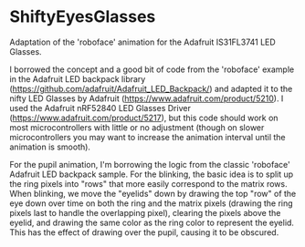 # ShiftyEyesGlasses
Adaptation of the 'roboface' animation for the Adafruit IS31FL3741 LED Glasses. 

I borrowed the concept and a good bit of code from the 'roboface' example in the Adafruit LED backpack library (https://github.com/adafruit/Adafruit_LED_Backpack/) and adapted it to the nifty LED Glasses by Adafruit (https://www.adafruit.com/product/5210). I used the Adafruit nRF52840 LED Glasses Driver (https://www.adafruit.com/product/5217), but this code should work on most microcontrollers with little or no adjustment (though on  slower microcontrollers you may want to increase the animation interval until the animation is smooth).

For the pupil animation, I'm borrowing the logic from the classic 'roboface' Adafruit LED backpack sample. For the blinking, the basic idea is to split up the ring pixels into "rows" that more easily correspond to the matrix rows. When blinking, we move the "eyelids" down by drawing the top "row" of the eye down over time on both the ring and the matrix pixels (drawing the ring pixels last to handle the overlapping pixel), clearing the pixels above the eyelid, and drawing the same color as the ring color to represent the eyelid. This has the effect of drawing over the pupil, causing it to be obscured.

